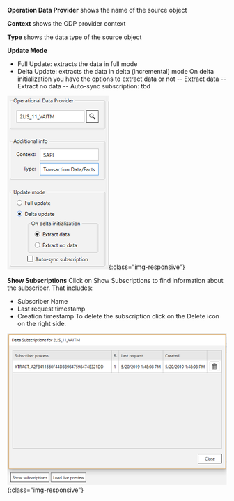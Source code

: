 

**Operation Data Provider**
shows the name of the source object 

**Context**
shows the ODP provider context 

**Type**
shows the data type of the source object


**Update Mode** 
- Full Update: extracts the data in full mode
- Delta Update: extracts the data in delta (incremental) mode 
On delta initialization you have the options to extract data or not
-- Extract data 
-- Extract no data 
-- Auto-sync subscription: tbd 

![ODP Settings](/img/content/odp/odp-settings-01.png){:class="img-responsive"}

**Show Subscriptions**
Click on Show Subscriptions to find information about the subscriber. That includes: 
- Subscriber Name
- Last request timestamp
- Creation timestamp 
To delete the subscription click on the Delete icon on the right side. 

![ODP Subscriber](/img/content/odp/odp-settings-02.png){:class="img-responsive"}
